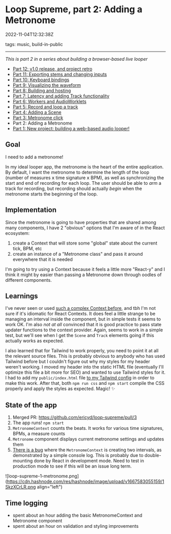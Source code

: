 # Loop Supreme, part 2: Adding a Metronome

2022-11-04T12:32:38Z

tags: music, build-in-public

---

_This is part 2 in a series about building a browser-based live looper_

- [Part 12: v1.0 release, and project retro](https://ericyd.hashnode.dev/loop-supreme-part-12-v10-release-and-project-retro)
- [Part 11: Exporting stems and changing inputs](https://ericyd.hashnode.dev/loop-supreme-part-11-exporting-stems-and-changing-inputs)
- [Part 10: Keyboard bindings](https://ericyd.hashnode.dev/loop-supreme-part-10-keyboard-bindings)
- [Part 9: Visualizing the waveform](https://ericyd.hashnode.dev/loop-supreme-part-9-visualizing-the-waveform)
- [Part 8: Building and hosting](https://ericyd.hashnode.dev/loop-supreme-part-8-building-and-hosting)
- [Part 7: Latency and adding Track functionality](https://ericyd.hashnode.dev/loop-supreme-part-7-latency-and-adding-track-functionality)
- [Part 6: Workers and AudioWorklets](https://ericyd.hashnode.dev/loop-supreme-part-6-workers-and-audioworklets)
- [Part 5: Record and loop a track](https://ericyd.hashnode.dev/loop-supreme-part-5-record-and-loop-a-track)
- [Part 4: Adding a Scene](https://ericyd.hashnode.dev/loop-supreme-part-4-adding-a-scene)
- [Part 3: Metronome click](https://ericyd.hashnode.dev/loop-supreme-part-3-metronome-click)
- Part 2: Adding a Metronome
- [Part 1: New project: building a web-based audio looper!](https://ericyd.hashnode.dev/new-project-building-a-web-based-audio-looper)

## Goal

I need to add a metronome!

In my ideal looper app, the metronome is the heart of the entire application. By default, I want the metronome to determine the length of the loop (number of measures 𝗑 time signature 𝗑 BPM), as well as synchronizing the start and end of recording for each loop. The user should be able to _arm_ a track for recording, but recording should actually _begin_ when the metronome starts the beginning of the loop.

## Implementation

Since the metronome is going to have properties that are shared among many components, I have 2 "obvious" options that I'm aware of in the React ecosystem:

1. create a Context that will store some "global" state about the current tick, BPM, etc
2. create an instance of a "Metronome class" and pass it around everywhere that it is needed

I'm going to try using a Context because it feels a little more "React-y" and I think it might by easier than passing a Metronome down through oodles of different components.

## Learnings

I've never seen or used [such a complex Context before](https://github.com/ericyd/loop-supreme/blob/db7e2d5df90199530195f27587a626d870a18270/src/MetronomeContext/index.tsx#L34-L68), and tbh I'm not sure if it's idiomatic for React Contexts. It does feel a little strange to be managing an interval inside the component, but in simple tests it seems to work OK. I'm also _not at all_ convinced that it is good practice to pass state updater functions to the context provider. Again, seems to work in a simple test, but we'll see when I get the `Scene` and `Track` elements going if this actually works as expected.

I also learned that for Tailwind to work properly, you need to point it at all the relevant source files. This is probably obvious to anybody who has used Tailwind before but I couldn't figure out why my styles for my header weren't working. I moved my header into the static HTML file (eventually I'll optimize this file a bit more for SEO) and wanted to use Tailwind styles for it. I had to add my `public/index.html` file [to my Tailwind config](https://github.com/ericyd/loop-supreme/blob/db7e2d5df90199530195f27587a626d870a18270/tailwind.config.js#L3) in order to make this work. After that, both `npm run css` and `npm start` compile the CSS properly and apply the styles as expected. Magic! ✨

## State of the app

1. Merged PR: https://github.com/ericyd/loop-supreme/pull/3
2. The app runs! `npm start`
3. `MetronomeContext` counts the beats. It works for various time signatures, BPMs, a measure counts
4. `Metronome` component displays current metronome settings and updates them
5. [There is a bug](https://github.com/ericyd/loop-supreme/blob/db7e2d5df90199530195f27587a626d870a18270/src/MetronomeContext/index.tsx#L48-L50) where the `MetronomeContext` is creating two intervals, as demonstrated by a simple console log. This is probably due to double-mounting done by React in development mode. Need to test in production mode to see if this will be an issue long term.

![loop-supreme-1-metronome.png](https://cdn.hashnode.com/res/hashnode/image/upload/v1667583055159/1SkzXCrLR.png align="left")

## Time logging

- spent about an hour adding the basic MetronomeContext and Metronome component
- spent about an hour on validation and styling improvements
